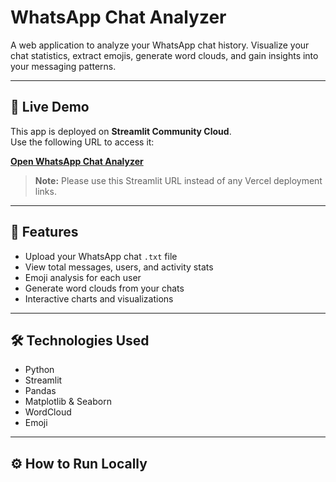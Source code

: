 
# WhatsApp Chat Analyzer

A web application to analyze your WhatsApp chat history. Visualize your chat statistics, extract emojis, generate word clouds, and gain insights into your messaging patterns.

---

## 🚀 Live Demo

This app is deployed on **Streamlit Community Cloud**.  
Use the following URL to access it:

[**Open WhatsApp Chat Analyzer**](https://whatsapp-chat-analyzer-arkyj94or7duqmfsydscbq.streamlit.app)

> **Note:** Please use this Streamlit URL instead of any Vercel deployment links.

---

## 📂 Features

- Upload your WhatsApp chat `.txt` file
- View total messages, users, and activity stats
- Emoji analysis for each user
- Generate word clouds from your chats
- Interactive charts and visualizations

---

## 🛠 Technologies Used

- Python
- Streamlit
- Pandas
- Matplotlib & Seaborn
- WordCloud
- Emoji

---

## ⚙️ How to Run Locally
